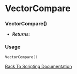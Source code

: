 # VectorCompare

### VectorCompare()
- ***Returns:*** 

### Usage

```Lua
VectorCompare()
```


[Back To Scripting Documentation](../README.md)
